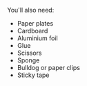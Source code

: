 You'll also need:

- Paper plates
- Cardboard
- Aluminium foil
- Glue
- Scissors
- Sponge 
- Bulldog or paper clips
- Sticky tape
